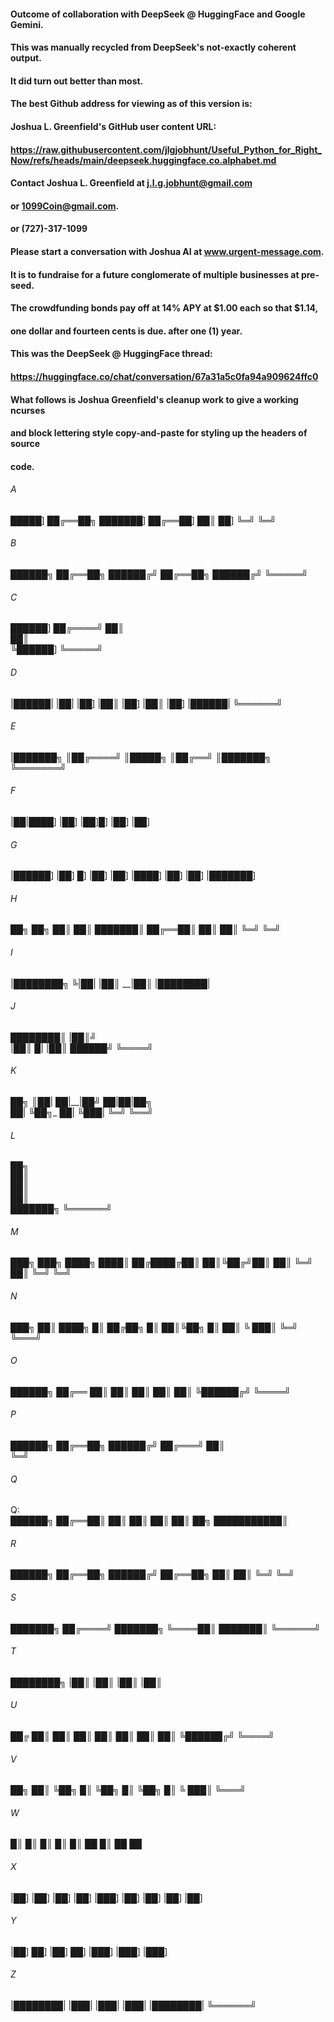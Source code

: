 #### Outcome of collaboration with DeepSeek @ HuggingFace and Google Gemini.
#### This was manually recycled from DeepSeek's not-exactly coherent output.
#### It did turn out better than most.
#### The best Github address for viewing as of this version is:
#### Joshua L. Greenfield's GitHub user content URL:
#### https://raw.githubusercontent.com/jlgjobhunt/Useful_Python_for_Right_Now/refs/heads/main/deepseek.huggingface.co.alphabet.md
#### Contact Joshua L. Greenfield at j.l.g.jobhunt@gmail.com
#### or 1099Coin@gmail.com.
#### or (727)-317-1099
#### Please start a conversation with Joshua AI at www.urgent-message.com.
#### It is to fundraise for a future conglomerate of multiple businesses at pre-seed.
#### The crowdfunding bonds pay off at 14% APY at $1.00 each so that $1.14,
#### one dollar and fourteen cents is due. after one (1) year.
#### This was the DeepSeek @ HuggingFace thread:
#### https://huggingface.co/chat/conversation/67a31a5c0fa94a909624ffc0
####
####
#### What follows is Joshua Greenfield's cleanup work to give a working ncurses
#### and block lettering style copy-and-paste for styling up the headers of source
#### code.



###### A



 █████]
██╔══██╗
███████]
██╔══██]
██║  ██]
╚═╝  ╚═╝



###### B


██████╗
██╔══██╗
██████╔╝
██╔══██╗
██████╔╝
╚═════╝


###### C


 ██████]
██╔════╝
██║     
██║     
╚██████]
 ╚═════╝



###### D

|██████|
|██|  |██]
|██║   |██]
|██║  |██]
|██████|
╚══════╝


###### E


|███████╗
║██╔════╝
║█████╗
║██╔══╝
║███████╗
╚═══════╝


###### F

|██|████]
|██]
|██]█]
|██]
|██]



###### G

|██████]
|██]  █]
|██]
|██] |████]
|██] |██]
|███████]



###### H
██╗  ██╗
██║  ██║
███████║
██╔══██║
██║  ██║
╚═╝  ╚═╝



###### I
|████████╗
  ╚|██|
   |██║
 __|██║ 
|████████|



###### J
  
   ████████║
     |██║╝   
     |██║
 █|  |██║
 ██████╝
 ╚════╝



###### K

██╗   ║██|
██|__|██╝
██|██|██╗    
██|   ╚██╗_
██|    ╚███|
╚═╝     ╚══╝


###### L
██╗     
██║     
██║     
██║     
███████╗
╚══════╝



###### M

███╗   ███╗
████╗ ████║
██╔████╔██║
██║╚██╔╝██║
██║ ╚═╝ ██║
╚═╝     ╚═╝


###### N

███╗   ██║
████╗   █║
██╔██╗  █║
██║╚██╗ █║
██║ ╚ ███║
╚═╝  ╚═══╝

###### O
 ██████╗
██╔══ ██║
██║   ██║
██║   ██║
╚██████╔╝
 ╚════╝


###### P
██████╗ 
██╔══██╗
██████╔╝
██╔═══╝ 
██║      
╚═╝      


###### Q

Q:  
 ██████╗
██╔══██║
██║  ██║ 
██║  ██║ ██╗
███████████║


###### R
██████╗
██╔══██╗
██████╔╝
██╔══██╗
██║  ██║
╚═╝  ╚═╝


###### S
███████╗
██╔════╝
███████╗
╚════██║
███████║
╚══════╝


###### T
████████╗
  |██║
  |██║
  |██║
  |██║

###### U

██╔   ██║
██║   ██║
██║   ██║
██║   ██║
╚██████╔╝
 ╚════╝


###### V

 ██╗   ██║
 ╚██╗   █║
  ╚██╗  █║
   ╚██╗ █║
    ╚ ███║
     ╚═══╝


###### W

 █║         █║
  █║       █║
   █║ ██  █║
    ██  ██

###### X
        
|██]    |██]
  |██] |██]
    |███]
  |██] |██]
|██]     |██]


###### Y

|██]    ██]
 |██]  ██]
   |███]
   |███]
   |███]

###### Z

|████████|
     |███|
   |███|
 |███|
|████████|
 ╚══════╝
